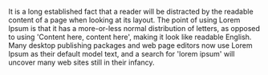 It is a long established fact that a reader will be distracted by the readable content of a page when looking
at its layout. The point of using Lorem Ipsum is that it has a more-or-less normal distribution of letters, 
as opposed to using 'Content here, content here', making it look like readable English. Many desktop 
publishing packages and web page editors now use Lorem Ipsum as their default model text, and a search for 
'lorem ipsum' will uncover many web sites still in their infancy. 